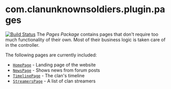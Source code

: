# com.clanunknownsoldiers.plugin.pages
[![Build Status](https://travis-ci.org/unkso/pages.svg?branch=master)](https://travis-ci.org/unkso/pages)
The *Pages Package* contains pages that don't require too much functionality of their own. Most of their business logic is taken care of in the controller.

The following pages are currently included:
- [`HomePage`](https://github.com/unkso/pages/blob/master/files/lib/page/HomePage.class.php) - Landing page of the website
- [`NewsPage`](https://github.com/unkso/pages/blob/master/files/lib/page/NewsPage.class.php) - Shows news from forum posts
- [`TimelinePage`](https://github.com/unkso/pages/blob/master/files/lib/page/TimelinePage.class.php) - The clan's timeline
- [`StreamersPage`](https://github.com/unkso/pages/blob/master/files/lib/page/StreamersPage.class.php) - A list of clan streamers
